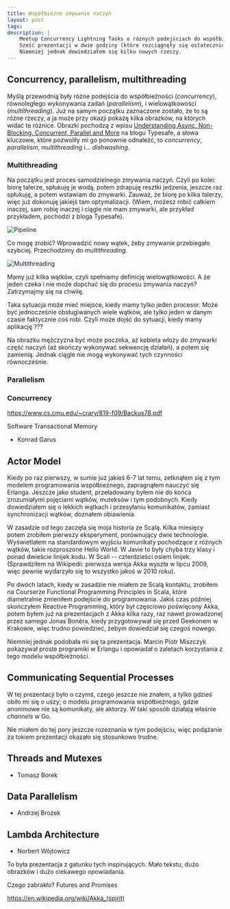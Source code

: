 ```yaml
---
title: Współbieżne zmywanie naczyń
layout: post
tags: 
description: |
    Meetup Concurrency Lightning Tasks o różnych podejściach do współbieżności w Tech Space zapowiadał się bardzo interesująco. 
    Sześć prezentacji w dwie godziny (które rozciągnęły się ostatecznie do trzech), istne bombardowanie, może niekoniecznie czymś dla mnie nowym, ale systematyzującym posiadaną wiedzę.
    Niemniej jednak dowiedziałem się kilku nowych rzeczy.
---
```




## Concurrency, parallelism, multithreading

Myślą przewodnią były różne podejścia do współbieżności (_concurrency_), równoległego wykonywania zadań (_parallelism_), i wielowątkowości (_multithreading_).
Już na samym początku zaznaczone zostało, że to są różne rzeczy, a ja może przy okazji pokażę kilka obrazków, na których widać te różnice.
Obrazki pochodzą z wpisu [Understanding Async, Non-Blocking, Concurrent, Parallel and More](https://www.typesafe.com/blog/7-ways-washing-dishes-and-message-driven-reactive-systems) na blogu Typesafe, a słowa kluczowe, które pozwoliły mi go ponownie odnaleźć, to _concurrency_, _parallelism_, _multithreading_ i... _dishwashing_.


### Multithreading

Na początku jest proces samodzielnego zmywania naczyń.
Czyli po kolei: biorę talerze, spłukuję je wodą, potem zdrapuję resztki jedzenia, jeszcze raz spłukuję, a potem wstawiam do zmywarki.
Zauważ, że biorę po kilka talerzy, więc już dokonuję jakiejś tam optymalizacji.
(Wiem, możesz robić całkiem inaczej, sam robię inaczej i ciągle nie mam zmywarki, ale przykład przykładem, pochodzi z bloga Typesafe).

![Pipeline](http://downloads.typesafe.com/website/blog-images/01-synchronous-and-sequential-pipeline.png)

Co mogę zrobić?
Wprowadzić nowy wątek, żeby zmywanie przebiegało szybciej.
Przechodzimy do _multithreading_.

![Multithreading](http://downloads.typesafe.com/website/blog-images/03-asynchronous-and-blocking.png)

Mamy już kilka wątków, czyli spełniamy definicję wielowątkowości.
A że jeden czeka i nie może dopchać się do procesu zmywania naczyń?
Zatrzymajmy się na chwilę.

Taka sytuacja może mieć miejsce, kiedy mamy tylko jeden procesor.
Może być jednocześnie obsługiwanych wiele wątków, ale tylko jeden w danym czasie faktycznie coś robi.
Czyli może dojść do sytuacji, kiedy mamy aplikację ???

Na obrazku mężczyzna być może poczeka, aż kobieta włoży do zmywarki część naczyń (aż skończy wykonywać sekwencję działań), a potem się zamienią.
Jednak ciągle nie mogą wykonywać tych czynności równocześnie.


### Parallelism



### Concurrency




https://www.cs.cmu.edu/~crary/819-f09/Backus78.pdf 

Software Transactional Memory
 - Konrad Garus 

## Actor Model 

Kiedy po raz pierwszy, w sumie już jakieś 6-7 lat temu, zetknąłem się z tym modelem programowania współbieżnego, zapragnąłem nauczyć się Erlanga. Jeszcze jako student, przeładowany byłem nie do końca zrozumiałymi pojęciami wątków, muteksów i tym podobnych. Kiedy dowiedziałem się o lekkich wątkach i przesyłaniu komunikatów, zamiast synchronizacji wątków, doznałem obiawienia.

W zasadzie od tego zaczęła się moja historia ze Scalą. Kilka miesięcy potem zrobiłem pierwszy eksperyment, porównujący dwie technologie. Wyświetlałem na standardowym wyjściu komunikaty pochodzące z różnych wątków, takie rozproszone Hello World. W Javie to były chyba trzy klasy i ponad dwieście linijek kodu. W Scali -- czterdzieści osiem linijek. (Sprawdziłem na Wikipedii: pierwsza wersja Akka wyszła w lipcu 2009, więc pewnie wydarzyło się to wszystko jakoś w 2010 roku).

Po dwóch latach, kiedy w zasadzie nie miałem ze Scalą kontaktu, zrobiłem na Courserze Functional Programming Principles in Scala, które diametralnie zmieniłem podejście do programowania. Jakiś czas później skończyłem Reactive Programming, który był częsciowo poświęcony Akka, potem byłem już na prezentacjach z Akka kilka razy, raz nawet prowadzonej przez samego Jonas Bonéra, kiedy przygotowywał się przed Geekonem w Krakowie, więc trudno powiedzieć, żebym dowiedział się czegoś nowego.

Niemniej jednak podobała mi się ta prezentacja. Marcin Piotr Miszczyk pokazywał proste programiki w Erlangu i opowiadał o zaletach korzystania z tego modelu współbieżności.



## Communicating Sequential Processes

W tej prezentacji było o czymś, czego jeszcze nie znałem, a tylko gdzieś obiło mi się o uszy; o modelu programowania współbieżnego, gdzie anonimowe nie są komunikaty, ale aktorzy.
W taki sposób działają właśnie _channels_ w Go.

Nie miałem do tej pory jeszcze rozeznania w tym podejściu, więc podążanie za tokiem prezentacji okazało się stosunkowo trudne.



## Threads and Mutexes
 - Tomasz Borek 

## Data Parallelism
 - Andrzej Brożek 

## Lambda Architecture
 - Norbert Wójtowicz

To była prezentacja z gatunku tych inspirujących.
Mało tekstu, dużo obrazków i dużo ciekawego opowiadania.


Czego zabrakło?
Futures and Promises



https://en.wikipedia.org/wiki/Akka_(spirit) 

